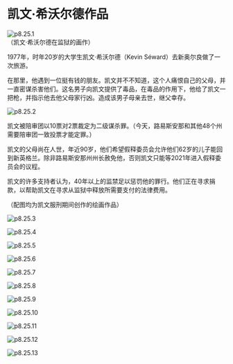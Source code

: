 # 凯文·希沃尔德作品

![p8.25.1](./images/8.25.1.jpg)  
​（凯文·希沃尔德在监狱的画作）

1977年，时年20岁的大学生凯文·希沃尔德（Kevin Séward）去新奥尔良做了一次旅游。

在那里，他遇到一位挺有钱的朋友。凯文并不不知道，这个人痛恨自己的父母，并一直密谋杀害他们。这名男子向凯文提供了毒品，在毒品的作用下，他给了凯文一把枪，并指示他去他父母家行凶。造成该男子母亲去世，继父幸存。

![p8.25.2](./images/8.25.2.jpg)

凯文被陪审团以10票对2票裁定为二级谋杀罪。（今天，路易斯安那和其他48个州需要陪审团一致投票才能定罪。）

凯文的父母尚在人世，年近90岁，他们希望假释委员会允许他们62岁的儿子能回到新英格兰。除非路易斯安那州州长赦免他，否则凯文只能等2021年进入假释委员会的议程。

凯文的许多支持者认为，40年以上的监禁足以惩罚他的罪行。他们正在寻求捐款，以帮助凯文在寻求从监狱中释放所需要支付的法律费用。

（配图均为凯文服刑期间创作的绘画作品）

![p8.25.3](./images/8.25.3.jpg)

![p8.25.4](./images/8.25.4.jpg)

![p8.25.5](./images/8.25.5.jpg)

![p8.25.6](./images/8.25.6.jpg)

![p8.25.7](./images/8.25.7.jpg)

![p8.25.8](./images/8.25.8.jpg)

![p8.25.9](./images/8.25.9.jpg)

![p8.25.10](./images/8.25.10.jpg)

![p8.25.11](./images/8.25.11.jpg)

![p8.25.12](./images/8.25.12.jpg)

![p8.25.13](./images/8.25.13.jpg)
